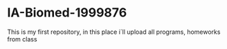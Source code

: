 # IA-Biomed-1999876
This is my first repository, in this place i´ll upload all programs, homeworks from class
